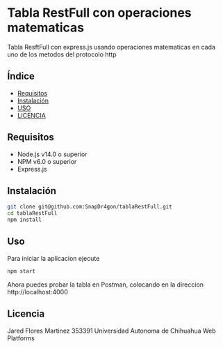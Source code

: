 # Tabla RestFull con operaciones matematicas

Tabla ResftFull con express.js usando operaciones matematicas en cada uno de los metodos del protocolo http

## Índice

- [Requisitos](#requisitos)
- [Instalación](#instalación)
- [USO](#uso)
- [LICENCIA](#licencia)

## Requisitos

- Node.js v14.0 o superior
- NPM v6.0 o superior
- Express.js

## Instalación

```bash
git clone git@github.com:SnapDr4gon/tablaRestFull.git
cd tablaRestFull
npm install
```

## Uso

Para iniciar la aplicacion ejecute

```bash
npm start
```

Ahora puedes probar la tabla en Postman, colocando en la direccion http://localhost:4000

## Licencia

Jared Flores Martinez
353391
Universidad Autonoma de Chihuahua
Web Platforms
